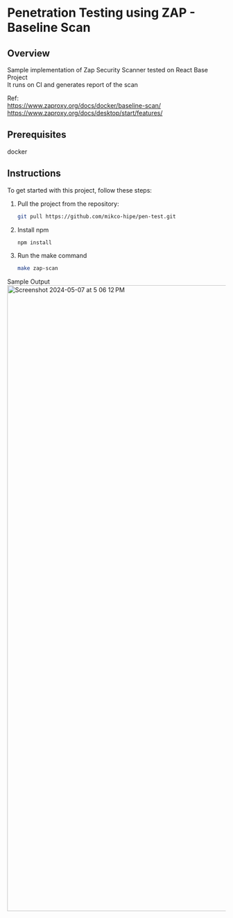 # Penetration Testing using ZAP - Baseline Scan

## Overview
Sample implementation of Zap Security Scanner tested on React Base Project <br>
It runs on CI and generates report of the scan

Ref:  <br>
https://www.zaproxy.org/docs/docker/baseline-scan/  <br>
https://www.zaproxy.org/docs/desktop/start/features/

## Prerequisites
docker

## Instructions
To get started with this project, follow these steps:

1. Pull the project from the repository:
   ```bash
   git pull https://github.com/mikco-hipe/pen-test.git
2. Install npm
    ```bash
    npm install
2. Run the make command
    ```bash
    make zap-scan

Sample Output
<img width="1440" alt="Screenshot 2024-05-07 at 5 06 12 PM" src="https://github.com/mikco-hipe/pen-test/assets/144191092/5d02e5ab-fbda-4c73-ba57-23927c996151">
